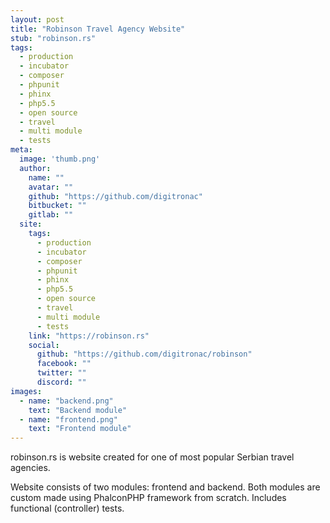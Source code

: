 ```yaml
---
layout: post
title: "Robinson Travel Agency Website"
stub: "robinson.rs"
tags:
  - production
  - incubator
  - composer
  - phpunit
  - phinx
  - php5.5
  - open source
  - travel
  - multi module
  - tests
meta:
  image: 'thumb.png'
  author:
    name: ""
    avatar: ""
    github: "https://github.com/digitronac"
    bitbucket: ""
    gitlab: ""
  site:
    tags:
      - production
      - incubator
      - composer
      - phpunit
      - phinx
      - php5.5
      - open source
      - travel
      - multi module
      - tests
    link: "https://robinson.rs"
    social:
      github: "https://github.com/digitronac/robinson"
      facebook: ""
      twitter: ""
      discord: ""
images:
  - name: "backend.png"
    text: "Backend module"
  - name: "frontend.png"
    text: "Frontend module"
---
```

robinson.rs is website created for one of most popular Serbian travel agencies.
<!--more-->
Website consists of two modules: frontend and backend. Both modules are custom made using PhalconPHP framework from scratch. Includes functional (controller) tests.
